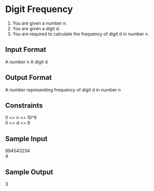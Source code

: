 # Digit Frequency

1. You are given a number n.
2. You are given a digit d.
3. You are required to calculate the frequency of digit d in number n.

## Input Format
A number n
A digit d
## Output Format
A number representing frequency of digit d in number n

## Constraints
0 <= n <= 10^9 <br>
0 <= d <= 9 <br>
  
## Sample Input
994543234 <br>
 4 <br>
## Sample Output
3
